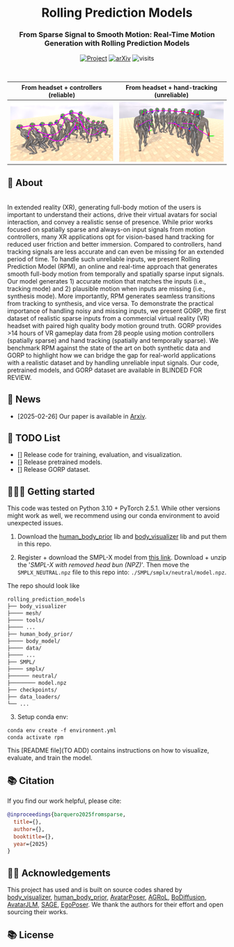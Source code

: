 <h1 align="center">Rolling Prediction Models</h3>

<h3 align="center">From Sparse Signal to Smooth Motion: Real-Time Motion Generation with Rolling Prediction Models</h3>

  <p align="center">
    <a href="https://barquerogerman.github.io/Rolling/"><img alt="Project" src="https://img.shields.io/badge/-Project%20Page-lightgrey?logo=Google%20Chrome&color=informational&logoColor=white"></a>
    <a href="https://arxiv.org/abs/xxxx.xxxx"><img alt="arXiv" src="https://img.shields.io/badge/arXiv-2402.15509-b31b1b.svg"></a>
    <img alt="visits" src="https://hits.seeyoufarm.com/api/count/incr/badge.svg">
  </p>

<br>

From headset + controllers (reliable)             |  From headset + hand-tracking (unreliable)
:-------------------------:|:-------------------------:
![](assets/teaser_MC.png)  |  ![](assets/teaser_HT.png)


## 🔎 About
</br>
In extended reality (XR), generating full-body motion of the users is important to understand their actions, drive their virtual avatars for social interaction, and convey a realistic sense of presence. While prior works focused on spatially sparse and always-on input signals from motion controllers, many XR applications opt for vision-based hand tracking for reduced user friction and better immersion. Compared to controllers, hand tracking signals are less accurate and can even be missing for an extended period of time. To handle such unreliable inputs, we present Rolling Prediction Model (RPM), an online and real-time approach that generates smooth full-body motion from temporally and spatially sparse input signals. Our model generates 1) accurate motion that matches the inputs (i.e., tracking mode) and 2) plausible motion when inputs are missing (i.e., synthesis mode). More importantly, RPM generates seamless transitions from tracking to synthesis, and vice versa. To demonstrate the practical importance of handling noisy and missing inputs, we present GORP, the first dataset of realistic sparse inputs from a commercial virtual reality (VR) headset with paired high quality body motion ground truth. GORP provides >14 hours of VR gameplay data from 28 people using motion controllers (spatially sparse) and hand tracking (spatially and temporally sparse). We benchmark RPM against the state of the art on both synthetic data and GORP to highlight how we can bridge the gap for real-world applications with a realistic dataset and by handling unreliable input signals. Our code, pretrained models, and GORP dataset are available in BLINDED FOR REVIEW.

<!--
## Running instructions
-->

## 📌 News
- [2025-02-26] Our paper is available in [Arxiv](https://arxiv.org/abs/xxxx.xxxxx).

## 📝 TODO List
- [] Release code for training, evaluation, and visualization.
- [] Release pretrained models.
- [] Release GORP dataset.

## 👩🏻‍🏫 Getting started

This code was tested on Python 3.10 + PyTorch 2.5.1. While other versions might work as well, we recommend using our conda environment to avoid unexpected issues.

1. Download the [human_body_prior](https://github.com/nghorbani/human_body_prior/tree/master/src) lib and [body_visualizer](https://github.com/nghorbani/body_visualizer/tree/master/src) lib and put them in this repo.

2. Register + download the SMPL-X model from [this link](https://smpl-x.is.tue.mpg.de/). Download + unzip the '*SMPL-X with removed head bun (NPZ)*'. Then move the `SMPLX_NEUTRAL.npz` file to this repo into: `./SMPL/smplx/neutral/model.npz`.

The repo should look like
```
rolling_prediction_models
├── body_visualizer
├──── mesh/
├──── tools/
├──── ...
├── human_body_prior/
├──── body_model/
├──── data/
├──── ...
├── SMPL/
├──── smplx/
├────── neutral/
├──────── model.npz
├── checkpoints/
├── data_loaders/
└── ...
```

3. Setup conda env:
```shell
conda env create -f environment.yml
conda activate rpm
```

This [README file](TO ADD) contains instructions on how to visualize, evaluate, and train the model.

## 📚 Citation

If you find our work helpful, please cite:

```bibtex
@inproceedings{barquero2025fromsparse,
  title={},
  author={},
  booktitle={},
  year={2025}
}
```

## 🤝🏼 Acknowledgements

This project has used and is built on source codes shared by [body_visualizer](https://github.com/nghorbani/body_visualizer), [human_body_prior](https://github.com/nghorbani/human_body_prior), [AvatarPoser](https://github.com/eth-siplab/AvatarPoser), [AGRoL](https://github.com/facebookresearch/AGRoL), [BoDiffusion](https://github.com/BCV-Uniandes/BoDiffusion), [AvatarJLM](https://github.com/zxz267/AvatarJLM), [SAGE](https://github.com/Wenchao-M/SAGE), [EgoPoser](https://github.com/eth-siplab/EgoPoser). We thank the authors for their effort and open sourcing their works.


## 📚 License
